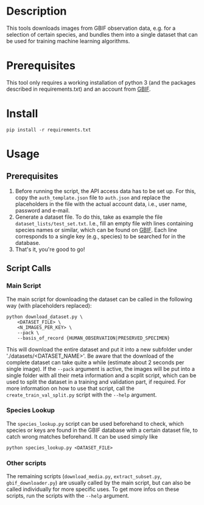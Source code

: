 # Description

This tools downloads images from GBIF observation data, e.g. for a selection of certain species, and bundles them into a single dataset that can be used for training machine learning algorithms.

# Prerequisites

This tool only requires a working installation of python 3 (and the packages described in requirements.txt) and an account from [GBIF](http://gbif.org).

# Install

    pip install -r requirements.txt

# Usage
## Prerequisites

1. Before running the script, the API access data has to be set up. For this, copy the `auth_template.json` file to `auth.json` and replace the placeholders in the file with the actual account data, i.e., user name, password and e-mail.
2. Generate a dataset file. To do this, take as example the file `dataset_lists/test_set.txt`. I.e., fill an empty file with lines containing species names or similar, which can be found on [GBIF](http://gbif.org). Each line corresponds to a single key (e.g., species) to be searched for in the database.
3. That's it, you're good to go!

## Script Calls
### Main Script

The main script for downloading the dataset can be called in the following way (with placeholders replaced):

    python download_dataset.py \
        <DATASET_FILE> \
        <N_IMAGES_PER_KEY> \
        --pack \
        --basis_of_record {HUMAN_OBSERVATION|PRESERVED_SPECIMEN}

This will download the entire dataset and put it into a new subfolder under './datasets/<DATASET_NAME>'. Be aware that the download of the complete dataset can take quite a while (estimate about 2 seconds per single image). If the `--pack` argument is active, the images will be put into a single folder with all their meta information and a scplit script, which can be used to split the dataset in a training and validation part, if required. For more information on how to use that script, call the `create_train_val_split.py` script with the `--help` argument.

### Species Lookup

The `species_lookup.py` script can be used beforehand to check, which species or keys are found in the GBIF database with a certain dataset file, to catch wrong matches beforehand. It can be used simply like

    python species_lookup.py <DATASET_FILE>

### Other scripts

The remaining scripts (`download_media.py`, `extract_subset.py`, `gbif_downloader.py`) are usually called by the main script, but can also be called individually for more specific uses. To get more infos on these scripts, run the scripts with the `--help` argument.
